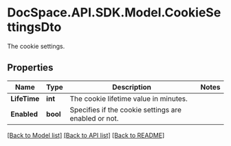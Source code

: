 # DocSpace.API.SDK.Model.CookieSettingsDto
The cookie settings.

## Properties

Name | Type | Description | Notes
------------ | ------------- | ------------- | -------------
**LifeTime** | **int** | The cookie lifetime value in minutes. | 
**Enabled** | **bool** | Specifies if the cookie settings are enabled or not. | 

[[Back to Model list]](../README.md#documentation-for-models) [[Back to API list]](../README.md#documentation-for-api-endpoints) [[Back to README]](../README.md)

